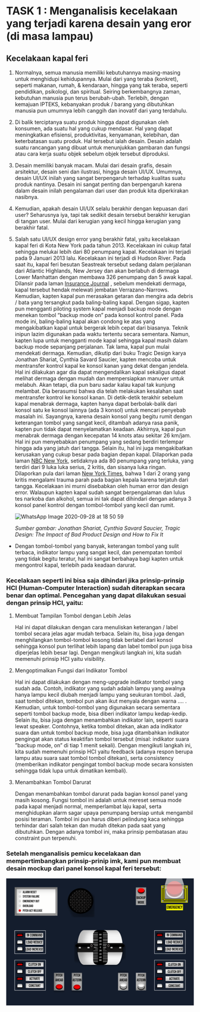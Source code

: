 # TASK 1 : Menganalisis kecelakaan yang terjadi karena desain yang eror (di masa lampau)

## Kecelakaan kapal feri

1. Normalnya, semua manusia memiliki kebutuhannya masing-masing untuk menghidupi kehidupannya. Mulai dari yang teraba (konkret), seperti makanan, rumah, & kendaraan, hingga yang tak teraba, seperti pendidikan, psikologi, dan spiritual. Seiring berkembangnya zaman, kebutuhan manusia pun terus berubah-ubah. Terlebih, dengan kemajuan IPTEKS, kebanyakan produk / barang yang dibutuhkan manusia pun umumnya lebih canggih dan inovatif dari yang terdahulu.

2. Di balik terciptanya suatu produk hingga dapat digunakan oleh konsumen, ada suatu hal yang cukup mendasar. Hal yang dapat meningkatkan efisiensi, produktivitas, kenyamanan, kelebihan, dan keterbatasan suatu produk. Hal tersebut ialah desain. Desain adalah suatu rancangan yang dibuat untuk menunjukkan gambaran dan fungsi atau cara kerja suatu objek sebelum objek tersebut diproduksi.

3. Desain memiliki banyak macam. Mulai dari desain grafis, desain arsitektur, desain seni dan ilustrasi, hingga desain UI/UX. Umumnya, desain UI/UX inilah yang sangat berpengaruh terhadap kualitas suatu produk nantinya. Desain ini sangat penting dan berpengaruh karena dalam desain inilah pengalaman dari user dan produk kita diperkirakan nasibnya.

4. Kemudian, apakah desain UI/UX selalu berakhir dengan kepuasan dari user? Seharusnya iya, tapi tak sedikit desain tersebut berakhir kerugian di tangan user. Mulai dari kerugian yang kecil hingga kerugian yang berakhir fatal.

5. Salah satu UI/UX design error yang berakhir fatal, yaitu kecelakaan kapal feri di Kota New York pada tahun 2013. Kecelakaan ini cukup fatal sehingga melukai lebih dari 80 penumpang kapal. Kecelakaan ini terjadi pada 9 Januari 2013 lalu. Kecelakaan ini terjadi di Hudson River. Pada saat itu, kapal feri besutan Seastreak tersebut sedang dalam perjalanan dari Atlantic Highlands, New Jersey dan akan berlabuh di dermaga Lower Manhattan dengan membawa 326 penumpang dan 5 awak kapal. Dilansir pada laman [Insurance Journal](https://www.insurancejournal.com/news/east/2014/04/10/325951.htm)
, sebelum mendekati dermaga, kapal tersebut hendak melewati jembatan Verrazano-Narrows. Kemudian, kapten kapal pun merasakan getaran dan mengira ada debris / bata yang tersangkut pada baling-baling kapal. Dengan sigap, kapten pun mengganti piloting system kapal menjadi backup mode dengan menekan tombol “backup mode on” pada konsol kontrol panel. Pada mode ini, baling-baling kapal akan condong ke atas yang mengakibatkan kapal untuk bergerak lebih cepat dari biasanya. Teknik inipun lazim digunakan pada waktu tertentu secara sementara. Namun, kapten lupa untuk mengganti mode kapal sehingga kapal masih dalam backup mode sepanjang perjalanan. Tak lama, kapal pun mulai mendekati dermaga.
Kemudian, dikutip dari buku Tragic Design karya Jonathan Shariat, Cynthia Savard Saucier, kapten mencoba untuk mentransfer kontrol kapal ke konsol kanan yang dekat dengan jendela. Hal ini dilakukan agar dia dapat mengendalikan kapal sekaligus dapat melihat dermaga dengan mudah dan mempersiapkan manuver untuk melabuh. Akan tetapi, dia pun baru sadar kalau kapal tak kunjung melambat. Dia berasumsi bahwa dia telah melakukan kesalahan saat mentransfer kontrol ke konsol kanan. Di detik-detik terakhir sebelum kapal menabrak dermaga, kapten hanya dapat berbolak-balik dari konsol satu ke konsol lainnya (ada 3 konsol) untuk mencari penyebab masalah ini. Sayangnya, karena desain konsol yang begitu rumit dengan keterangan tombol yang sangat kecil, ditambah adanya rasa panik, kapten pun tidak dapat menyelamatkan keadaan. 
Akhirnya, kapal pun menabrak dermaga dengan kecepatan 14 knots atau sekitar 26 km/jam. Hal ini pun menyebabkan penumpang yang sedang berdiri terlempar hingga ada yang jatuh dari tangga. Selain itu, hal ini juga mengakibatkan kerusakan yang cukup besar pada bagian depan kapal.
Dilaporkan pada laman [NBC New York](https://www.nbcnewyork.com/news/local/ferry-crash-south-street-pier-11/1970100/), setidaknya ada 80 penumpang yang terluka, yang terdiri dari 9 luka luka serius, 2 kritis, dan sisanya luka ringan. Dilaporkan pula dari laman [New York Times](https://www.nytimes.com/2013/01/10/nyregion/ferry-accident-in-lower-manhattan-leaves-many-injured.html), bahwa 1 dari 2 orang yang kritis mengalami trauma parah pada bagian kepala karena terjatuh dari tangga.
Kecelakaan ini murni disebabkan oleh human error dan design error. Walaupun kapten kapal sudah sangat berpengalaman dan lulus tes narkoba dan alkohol, semua ini tak dapat dihindari dengan adanya 3 konsol panel kontrol dengan tombol-tombol yang kecil dan rumit. 

    ![WhatsApp Image 2020-09-28 at 18 50 59](https://user-images.githubusercontent.com/71898654/94429899-40a60180-01bd-11eb-8064-082bc0b63322.jpeg)

    _Sumber gambar: Jonathan Shariat, Cynthia Savard Saucier, Tragic Design: The Impact of Bad Product Design and How to Fix It_

* Dengan tombol-tombol yang banyak, keterangan tombol yang sulit terbaca, indikator lampu yang sangat kecil, dan penempatan tombol yang tidak begitu teratur, hal ini sangat berbahaya bagi kapten untuk mengontrol kapal, terlebih pada keadaan darurat.
	
### Kecelakaan seperti ini bisa saja dihindari jika prinsip-prinsip HCI (Human-Computer Interaction) sudah diterapkan secara benar dan optimal. Pencegahan yang dapat dilakukan sesuai dengan prinsip HCI, yaitu:

1. Membuat Tampilan Tombol dengan Lebih Jelas
     
     Hal ini dapat dilakukan dengan cara menuliskan keterangan / label tombol secara jelas agar mudah terbaca. Selain itu, bisa juga dengan menghilangkan tombol-tombol kosong tidak berlabel dari konsol sehingga konsol pun terlihat lebih lapang dan label tombol pun juga bisa diperjelas lebih besar lagi. Dengan mengikuti langkah ini, kita sudah memenuhi prinsip HCI yaitu visibility.

2. Mengoptimalkan Fungsi dari Indikator Tombol

    Hal ini dapat dilakukan dengan meng-upgrade indikator tombol yang sudah ada. Contoh, indikator yang sudah adalah lampu yang awalnya hanya lampu kecil diubah menjadi lampu yang seukuran tombol. Jadi, saat tombol ditekan, tombol pun akan ikut menyala dengan warna …. . Kemudian, untuk tombol-tombol yang digunakan secara sementara seperti tombol backup mode, bisa diberi indikator lampu kedap-kedip. Selain itu, bisa juga dengan menambahkan indikator lain, seperti suara lewat speaker. Contohnya, ketika tombol ditekan, akan ada indikator suara dan untuk tombol backup mode, bisa juga ditambahkan indikator pengingat akan status keaktifan tombol tersebut (misal: indikator suara ”backup mode, on” di tiap 1 menit sekali). Dengan mengikuti langkah ini, kita sudah memenuhi prinsip HCI yaitu feedback (adanya respon berupa lampu atau suara saat tombol tombol ditekan), serta consistency (memberikan indikator pengingat tombol backup mode secara konsisten sehingga tidak lupa untuk dimatikan kembali).

3. Menambahkan Tombol Darurat
    
    Dengan menambahkan tombol darurat pada bagian konsol panel yang masih kosong. Fungsi tombol ini adalah untuk mereset semua mode pada kapal menjadi normal, memperlambat laju kapal, serta menghidupkan alarm sagar upaya penumpang bersiap untuk mengambil posisi teraman. Tombol ini pun harus diberi pelindung kaca sehingga terhindar dari salah tekan dan mudah ditekan pada saat yang dibutuhkan. Dengan adanya tombol ini, maka prinsip pembatasan atau constraint pun terpenuhi.
    
### Setelah menganalisis pemicu kecelakaan dan mempertimbangkan prinsip-prinip imk, kami pun membuat desain mockup dari panel konsol kapal feri tersebut:
![panel-ferry](panel-ferry-new.svg)
